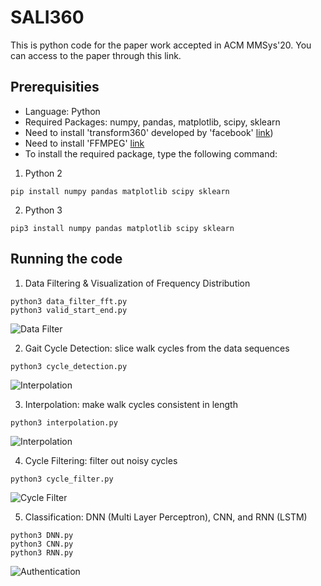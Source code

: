 # SALI360
This is python code for the paper work accepted in ACM MMSys'20. You can access to the paper through this link.

## Prerequisities
- Language: Python
- Required Packages: numpy, pandas, matplotlib, scipy, sklearn
- Need to install 'transform360' developed by 'facebook' [link](https://github.com/facebook/transform360))
- Need to install 'FFMPEG' [link](https://www.ffmpeg.org/download.html)
- To install the required package, type the following command:

1) Python 2
```
pip install numpy pandas matplotlib scipy sklearn
```
2) Python 3
```
pip3 install numpy pandas matplotlib scipy sklearn
```

## Running the code
1. Data Filtering & Visualization of Frequency Distribution
```
python3 data_filter_fft.py
python3 valid_start_end.py
```
![Data Filter](figure/)

2. Gait Cycle Detection: slice walk cycles from the data sequences
```
python3 cycle_detection.py
```
![Interpolation](figure/)

3. Interpolation: make walk cycles consistent in length
```
python3 interpolation.py
```
![Interpolation](figure/)

4. Cycle Filtering: filter out noisy cycles
```
python3 cycle_filter.py
```
![Cycle Filter](figure/)

5. Classification: DNN (Multi Layer Perceptron), CNN, and RNN (LSTM)
```
python3 DNN.py
python3 CNN.py
python3 RNN.py
```
![Authentication](figure/)
